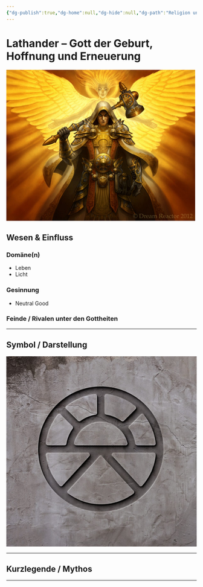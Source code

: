 ```yaml
---
{"dg-publish":true,"dg-home":null,"dg-hide":null,"dg-path":"Religion und Götter/Götter/Lathander.md","name":"Lathander","alignment":"NG","domäne":["life","light"],"symbol":"Road traveling into a sunrise","tags":["magic","religion","god"],"permalink":"/religion-und-goetter/goetter/lathander/","dgPassFrontmatter":true}
---
```



# **Lathander** – Gott der Geburt, Hoffnung und Erneuerung

![lathander.jpg](/img/user/_Bilder/Gods/Lathander/lathander.jpg)

## **Wesen & Einfluss**

### Domäne(n)

- Leben
- Licht

### Gesinnung

- Neutral Good

### Feinde / Rivalen unter den Gottheiten


---

## Symbol / Darstellung

![lathander-14.jpg](/img/user/_Bilder/Gods/Lathander/lathander-14.jpg)

---

## **Kurzlegende / Mythos**




---
